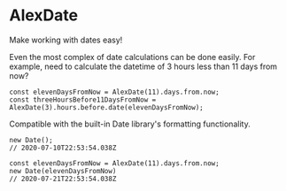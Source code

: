 # AlexDate
Make working with dates easy!

Even the most complex of date calculations can be done easily. For example, need to calculate the datetime of 3 hours less than 11 days from now?

```
const elevenDaysFromNow = AlexDate(11).days.from.now;
const threeHoursBefore11DaysFromNow = AlexDate(3).hours.before.date(elevenDaysFromNow);
```

Compatible with the built-in Date library's formatting functionality.

```
new Date();
// 2020-07-10T22:53:54.038Z

const elevenDaysFromNow = AlexDate(11).days.from.now;
new Date(elevenDaysFromNow)
// 2020-07-21T22:53:54.038Z
```